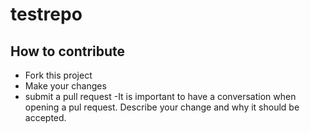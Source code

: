 # testrepo

## How to contribute
- Fork this project
- Make your changes
- submit a pull request
  -It is important to have a conversation when opening a pul request. Describe your change and why it should be accepted.
